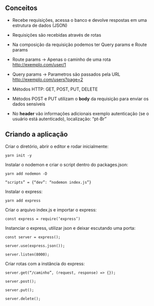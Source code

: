 ## Conceitos

- Recebe requisições, acessa o banco e devolve respostas em uma estrutura de dados (JSON)
- Requisições são recebidas através de rotas
- Na composição da requisição podemos ter Query params e Route params

- Route params -> Apenas o caminho de uma rota http://exemplo.com/user/1
- Query params -> Parametros são passados pela URL http://exemplo.com/users?page=2

- Métodos HTTP: GET, POST, PUT, DELETE

- Métodos POST e PUT utilizam o **body** da requisição para enviar os dados sensíveis

- No **header** vão informações adicionais exemplo autenticação (se o usuário está autenticado), localização: “pt-Br”

## Criando a aplicação

Criar o diretório, abrir o editor e rodar inicialmente:

`yarn init -y`

Instalar o nodemon e criar o script dentro do packages.json:

`yarn add nodemon -D`

`“scripts” = {“dev”: “nodemon index.js”}`

Instalar o express:

`yarn add express`

Criar o arquivo index.js e importar o express:

`const express = require(‘express’)`

Instanciar o express, utilizar json e deixar escutando uma porta:

`const server = express();`

`server.use(express.json());`

`server.listen(8000);`

Criar rotas com a instância do express:

`server.get(“/caminho”, (request, response) => {});`

`server.post();`

`server.put();`

`server.delete();`
